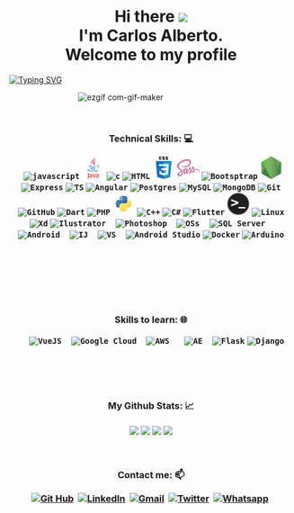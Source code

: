 <!-- Title -->
<h1 align="center">Hi there 
    <img src="https://raw.githubusercontent.com/iampavangandhi/iampavangandhi/master/gifs/Hi.gif" width="30px"><br>
    I'm Carlos Alberto. <br>
    Welcome to my profile
</h1>

[![Typing SVG](https://readme-typing-svg.herokuapp.com?color=7061ff&width=750&lines=I'm+a+simple+human+more+passionate+about+programming+💻)](https://git.io/typing-svg)

<!-- Background -->

<!-- I do add this "&nbsp;" because I can't center the GIFT, let me know if you know how do it -->
&nbsp;&nbsp;&nbsp;&nbsp;&nbsp;&nbsp;&nbsp;&nbsp;&nbsp;&nbsp;&nbsp;&nbsp;&nbsp;&nbsp;&nbsp;&nbsp;&nbsp;&nbsp;&nbsp;&nbsp;&nbsp;&nbsp;&nbsp;&nbsp;&nbsp;&nbsp;&nbsp;&nbsp;&nbsp;&nbsp;
![ezgif com-gif-maker](https://user-images.githubusercontent.com/55005374/95673501-37764680-0b66-11eb-8ee1-d4f4a2b285d9.gif)

&nbsp;

<!-- Technical Skills -->
<p><H3 align="center"><strong> Technical Skills: 💻 </strong></p>
  
<code><img height="40" alt="javascript" src="https://user-images.githubusercontent.com/55005374/103146298-d98ce000-470c-11eb-973d-3ff9e1b90561.png"></code>
<code><img height="40" alt="java" src="https://raw.githubusercontent.com/devicons/devicon/master/icons/java/java-original-wordmark.svg"></code>
<code><img height="40" alt="c" src="https://profilinator.rishav.dev/skills-assets/c-original.svg"></code>
<code><img height="40" alt="HTML" src="https://user-images.githubusercontent.com/55005374/103146335-3d170d80-470d-11eb-9fce-ff775c77b96b.png"></code>
<code><img height="40" alt="CSS" src="https://raw.githubusercontent.com/github/explore/80688e429a7d4ef2fca1e82350fe8e3517d3494d/topics/css/css.png"></code>
<code><img height="40" alt="SASS" src="https://raw.githubusercontent.com/github/explore/80688e429a7d4ef2fca1e82350fe8e3517d3494d/topics/sass/sass.png"></code>
<code><img height="40" alt="Bootsptrap" src="https://profilinator.rishav.dev/skills-assets/bootstrap-plain.svg"></code>
<code><img height="40" alt="NodeJS" src="https://raw.githubusercontent.com/github/explore/80688e429a7d4ef2fca1e82350fe8e3517d3494d/topics/nodejs/nodejs.png"></code>
<code><img height="40" alt="Express" src="https://profilinator.rishav.dev/skills-assets/express-original-wordmark.svg"></code>
<code><img height="40" alt="TS" src="https://profilinator.rishav.dev/skills-assets/typescript-original.svg"></code>
<code><img height="40" alt="Angular" src="https://profilinator.rishav.dev/skills-assets/angularjs-original.svg"></code>
<code><img height="40" alt="Postgres" src="https://profilinator.rishav.dev/skills-assets/postgresql-original-wordmark.svg"></code>
<code><img height="40" alt="MySQL" src="https://profilinator.rishav.dev/skills-assets/mysql-original-wordmark.svg"></code>
<code><img height="40" alt="MongoDB" src="https://profilinator.rishav.dev/skills-assets/mongodb-original-wordmark.svg"></code>
<!-- <img align="left" alt="React" width="26px" src="https://raw.githubusercontent.com/github/explore/80688e429a7d4ef2fca1e82350fe8e3517d3494d/topics/react/react.png" />
<img align="left" alt="Gatsby" width="26px" src="https://raw.githubusercontent.com/github/explore/e94815998e4e0713912fed477a1f346ec04c3da2/topics/gatsby/gatsby.png" />
<img align="left" alt="GraphQL" width="26px" src="https://raw.githubusercontent.com/github/explore/80688e429a7d4ef2fca1e82350fe8e3517d3494d/topics/graphql/graphql.png" />
<img align="left" alt="Deno" width="26px" src="https://raw.githubusercontent.com/github/explore/361e2821e2dea67711cde99c9c40ed357061cf27/topics/deno/deno.png" />-->
<code><img height="40" alt="Git" src="https://profilinator.rishav.dev/skills-assets/git-scm-icon.svg"></code>
<code><img height="40" alt="GitHub" src="https://user-images.githubusercontent.com/55005374/103146218-b57ccf00-470b-11eb-8fcc-aa46cab9253f.png"></code>
<code><img height="40" alt="Dart" src="https://profilinator.rishav.dev/skills-assets/dartlang-icon.svg"></code>
<code><img height="40" alt="PHP" src="https://profilinator.rishav.dev/skills-assets/php-original.svg"></code>
<code><img height="40" alt="Python" src="https://raw.githubusercontent.com/github/explore/80688e429a7d4ef2fca1e82350fe8e3517d3494d/topics/python/python.png"></code>
<code><img height="40" alt="C++" src="https://profilinator.rishav.dev/skills-assets/cplusplus-original.svg"></code>
<code><img height="40" alt="C#" src="https://profilinator.rishav.dev/skills-assets/csharp-original.svg"></code>
<code><img height="40" alt="Flutter" src="https://profilinator.rishav.dev/skills-assets/flutterio-icon.svg"></code>
<code><img height="40" alt="Bash" src="https://raw.githubusercontent.com/github/explore/80688e429a7d4ef2fca1e82350fe8e3517d3494d/topics/terminal/terminal.png"></code>
<code><img height="40" alt="Linux" src="https://profilinator.rishav.dev/skills-assets/linux-original.svg"></code>
<code><img height="40" alt="Xd" src="https://profilinator.rishav.dev/skills-assets/adobexd.png"></code>
<code><img height="40" alt="Ilustrator" src="https://profilinator.rishav.dev/skills-assets/adobe_illustrator-icon.svg"></code>
    <code><img height="40" alt="Photoshop" src="https://user-images.githubusercontent.com/55005374/95686171-87cac400-0bb9-11eb-9d49-390f3543a0a6.png"></code>
    <code><img height="40" alt="OSs" src="https://user-images.githubusercontent.com/55005374/95686705-d9c11900-0bbc-11eb-87f5-a149b86cde5a.png"></code>
    <code><img height="40" alt="SQL Server" src="https://user-images.githubusercontent.com/55005374/95686779-5fdd5f80-0bbd-11eb-9a0b-8eb90d565518.png"></code>
    <code><img height="40" alt="Android" src="https://user-images.githubusercontent.com/55005374/95687393-a2546b80-0bc0-11eb-8991-c0c72326f29c.png"></code>
    <code><img height="40" alt="IJ" src="https://user-images.githubusercontent.com/55005374/95687670-51de0d80-0bc2-11eb-826b-83fb8c5ec221.png"></code>
    <code><img height="40" alt="VS" src="https://user-images.githubusercontent.com/55005374/100187906-b7eecd80-2eae-11eb-8074-b65db8dfaecb.png"></code>
    <code><img height="40" alt="Android Studio" src="https://user-images.githubusercontent.com/55005374/95687701-80f47f00-0bc2-11eb-89f5-a1a8e6788aeb.png"></code>
<code><img height="40" alt="Docker" src="https://profilinator.rishav.dev/skills-assets/docker-original-wordmark.svg"></code>
<code><img height="40" alt="Arduino" src="https://profilinator.rishav.dev/skills-assets/arduino.png"></code>


    </p>
    
&nbsp;    

 
    <!-- Skills to learn -->

<p><H3 align="center"><strong>Skills to learn: 🌐</strong></p>
   
    <code><img height="40" alt="VueJS" src="https://profilinator.rishav.dev/skills-assets/vuejs-original-wordmark.svg"></code>
    <code><img height="40" alt="Google Cloud" src="https://profilinator.rishav.dev/skills-assets/google_cloud-icon.svg"></code>
    <code><img height="40" alt="AWS" src="https://profilinator.rishav.dev/skills-assets/amazonwebservices-original-wordmark.svg"></code>     
    <code><img height="40" alt="AE" src="https://profilinator.rishav.dev/skills-assets/aftereffects.png"></code>
    <code><img height="40" alt="Flask" src="https://profilinator.rishav.dev/skills-assets/flask.png"></code>
    <code><img height="40" alt="Django" src="https://profilinator.rishav.dev/skills-assets/django-original.svg"></code>

    </p>
&nbsp;

<p><H3 align="center"><strong>My Github Stats: 📈</strong></p>
<p align="center">
<img align="center" src="https://github-readme-stats.vercel.app/api/top-langs/?username=CarlosAlbertoR&&layout=compact&theme=blue-green">
<img align="center" src="https://github-readme-stats.vercel.app/api?username=CarlosAlbertoR&count_private=true&show_icons=trueline_height=21&theme=blue-green">	
<img align="center" src="https://github-readme-streak-stats.herokuapp.com/?user=CarlosAlbertoR&theme=blue-green">
<img align="center" src="https://github-profile-trophy.vercel.app/?username=CarlosAlbertoR&row=2&column=4&theme=darkhub">
</p>
&nbsp;

<p><H3 align="center"><strong>Contact me: 📫</strong></p>
<p align="center">
    <a href="https://github.com/CarlosAlbertoR"><img src="https://img.shields.io/badge/github-%2324292e.svg?&style=for-the-badge&logo=github&logoColor=white" alt="Git Hub" /></a>&nbsp;
    <a href="https://www.linkedin.com/in/carlos-alberto-rios-naranjo/"><img src="https://img.shields.io/badge/linkedin-%230077B5.svg?&style=for-the-badge&logo=linkedin&logoColor=white" alt="LinkedIn" /></a>&nbsp;
    <a href="mailto:carlosalbertorios@gmail.com?subject=Hello%20Sumanth"><img src="https://img.shields.io/badge/gmail-%23D14836.svg?&style=for-the-badge&logo=gmail&logoColor=white" alt="Gmail"/></a>&nbsp;
    <a href="https://twitter.com/carlosriosnara"><img src="https://img.shields.io/badge/twitter-%231DA1F2.svg?&style=for-the-badge&logo=twitter&logoColor=white" alt="Twitter" /></a>&nbsp;
    <a href=" https://wa.me/573207700576"><img src="https://img.shields.io/badge/whatsapp-%20BB2D2.svg?&style=for-the-badge&logo=whatsapp&logoColor=white" alt="Whatsapp" /></a>&nbsp; 
    <!--
    <a href="https://instagram.com/the.cs.geek?igshid=1mamru7aa53b2"><img src="https://img.shields.io/badge/instagram-%23E4405F.svg?&style=for-the-badge&logo=instagram&logoColor=white" alt="Instagram" /></a>&nbsp;
    <a href="#"><img alt="Website" src="https://img.shields.io/website?style=for-the-badge&up_message=portfolio&url=https%3A%2F%2Fkkvanonymous.github.io%2F"></a>-->
</p>